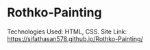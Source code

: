 # Rothko-Painting
Technologies Used: HTML, CSS. 
Site Link: https://sifathasan578.github.io/Rothko-Painting/
